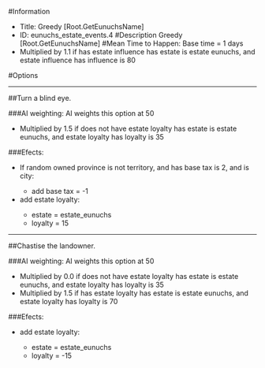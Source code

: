 #Information
 - Title: Greedy [Root.GetEunuchsName]
 - ID: eunuchs_estate_events.4
#Description
Greedy [Root.GetEunuchsName]
#Mean Time to Happen:
Base time = 1 days
 - Multiplied by 1.1 if has estate influence has estate is estate eunuchs, and estate influence has influence is 80

#Options

___
##Turn a blind eye.

###AI weighting:
AI weights this option at 50
 - Multiplied by 1.5 if does not have estate loyalty has estate is estate eunuchs, and estate loyalty has loyalty is 35


###Efects:<ul><li>If random owned province is not territory, and  has base tax is 2, and  is city:</li><ul><li>add base tax = -1</li></ul><li>add estate loyalty:</li><ul><li>estate = estate_eunuchs</li><li>loyalty = 15</li></ul></ul>

___
##Chastise the landowner.

###AI weighting:
AI weights this option at 50
 - Multiplied by 0.0 if does not have estate loyalty has estate is estate eunuchs, and estate loyalty has loyalty is 35
 - Multiplied by 1.5 if has estate loyalty has estate is estate eunuchs, and estate loyalty has loyalty is 70


###Efects:<ul><li>add estate loyalty:</li><ul><li>estate = estate_eunuchs</li><li>loyalty = -15</li></ul></ul>
